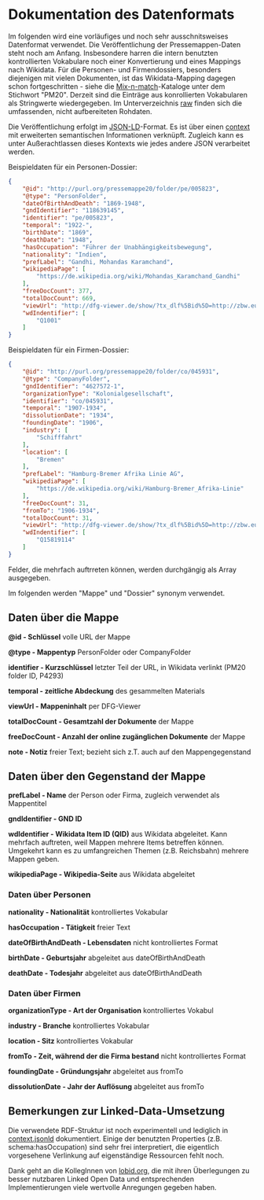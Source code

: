 # Dokumentation des Datenformats

Im folgenden wird eine vorläufiges und noch sehr ausschnitsweises Datenformat
verwendet. Die Veröffentlichung der Pressemappen-Daten steht noch am Anfang.
Insbesondere harren die intern benutzten kontrollierten Vokabulare noch einer
Konvertierung und eines Mappings nach Wikidata. Für die Personen- und
Firmendossiers, besonders diejenigen mit vielen Dokumenten, ist das
Wikidata-Mapping dagegen schon fortgeschritten - siehe die
[Mix-n-match](https://tools.wmflabs.org/mix-n-match/#/)-Kataloge unter dem
Stichwort "PM20". Derzeit sind die Einträge aus konrollierten Vokabularen als
Stringwerte wiedergegeben. Im Unterverzeichnis [raw](./raw) finden sich die
umfassenden, nicht aufbereiteten Rohdaten.

Die Veröffentlichung erfolgt im [JSON-LD](https://json-ld.org/)-Format. Es ist
über einen [context](./context.jsonld) mit erweiterten semantischen Informationen
verknüpft. Zugleich kann es unter Außerachtlassen dieses Kontexts wie jedes
andere JSON verarbeitet werden.

Beispieldaten für ein Personen-Dossier:

```json
{
    "@id": "http://purl.org/pressemappe20/folder/pe/005823",
    "@type": "PersonFolder",
    "dateOfBirthAndDeath": "1869-1948",
    "gndIdentifier": "118639145",
    "identifier": "pe/005823",
    "temporal": "1922-",
    "birthDate": "1869",
    "deathDate": "1948",
    "hasOccupation": "Führer der Unabhängigkeitsbewegung",
    "nationality": "Indien",
    "prefLabel": "Gandhi, Mohandas Karamchand",
    "wikipediaPage": [
        "https://de.wikipedia.org/wiki/Mohandas_Karamchand_Gandhi"
    ],
    "freeDocCount": 377,
    "totalDocCount": 669,
    "viewUrl": "http://dfg-viewer.de/show/?tx_dlf%5Bid%5D=http://zbw.eu/beta/pm20mets/pe/0058xx/005823.xml",
    "wdIndentifier": [
        "Q1001"
    ]
}
```

Beispieldaten für ein Firmen-Dossier:

```json
{
    "@id": "http://purl.org/pressemappe20/folder/co/045931",
    "@type": "CompanyFolder",
    "gndIdentifier": "4627572-1",
    "organizationType": "Kolonialgesellschaft",
    "identifier": "co/045931",
    "temporal": "1907-1934",
    "dissolutionDate": "1934",
    "foundingDate": "1906",
    "industry": [
        "Schifffahrt"
    ],
    "location": [
        "Bremen"
    ],
    "prefLabel": "Hamburg-Bremer Afrika Linie AG",
    "wikipediaPage": [
        "https://de.wikipedia.org/wiki/Hamburg-Bremer_Afrika-Linie"
    ],
    "freeDocCount": 31,
    "fromTo": "1906-1934",
    "totalDocCount": 31,
    "viewUrl": "http://dfg-viewer.de/show/?tx_dlf%5Bid%5D=http://zbw.eu/beta/pm20mets/co/0459xx/045931.xml",
    "wdIndentifier": [
        "Q15819114"
    ]
}
```
Felder, die mehrfach auftrreten können, werden durchgängig als Array ausgegeben. 

Im folgenden werden "Mappe" und "Dossier" synonym verwendet.


## Daten über die Mappe

**@id - Schlüssel** volle URL der Mappe

**@type - Mappentyp** PersonFolder oder CompanyFolder

**identifier - Kurzschlüssel** letzter Teil der URL, in Wikidata verlinkt (PM20
folder ID, P4293)

**temporal - zeitliche Abdeckung** des gesammelten Materials

**viewUrl - Mappeninhalt** per DFG-Viewer

**totalDocCount - Gesamtzahl der Dokumente** der Mappe

**freeDocCount - Anzahl der online zugänglichen Dokumente** der Mappe

**note - Notiz** freier Text; bezieht sich z.T. auch auf den Mappengegenstand



## Daten über den Gegenstand der Mappe

**prefLabel - Name** der Person oder Firma, zugleich verwendet als Mappentitel

**gndIdentifier - GND ID**

**wdIdentifier - Wikidata Item ID (QID)** aus Wikidata abgeleitet. Kann
mehrfach auftreten, weil Mappen mehrere Items betreffen können. Umgekehrt kann
es zu umfangreichen Themen (z.B. Reichsbahn) mehrere Mappen geben.

**wikipediaPage - Wikipedia-Seite** aus Wikidata abgeleitet


### Daten über Personen

**nationality - Nationalität** kontrolliertes Vokabular

**hasOccupation - Tätigkeit** freier Text

**dateOfBirthAndDeath - Lebensdaten** nicht kontrolliertes Format

**birthDate - Geburtsjahr** abgeleitet aus dateOfBirthAndDeath

**deathDate - Todesjahr** abgeleitet aus dateOfBirthAndDeath



### Daten über Firmen

**organizationType - Art der Organisation** kontrolliertes Vokabul

**industry - Branche** kontrolliertes Vokabular

**location - Sitz** kontrolliertes Vokabular

**fromTo - Zeit, während der die Firma bestand** nicht kontrolliertes Format

**foundingDate - Gründungsjahr** abgeleitet aus fromTo

**dissolutionDate - Jahr der Auflösung** abgeleitet aus fromTo


## Bemerkungen zur Linked-Data-Umsetzung

Die verwendete RDF-Struktur ist noch experimentell und lediglich in
[context.jsonld](./context.jsonld) dokumentiert. Einige der benutzten
Properties (z.B. schema:hasOccupation) sind sehr frei interpretiert, die
eigentlich vorgesehene Verlinkung auf eigenständige Ressourcen fehlt noch.

Dank geht an die KollegInnen von [lobid.org](http://lobid.org), die mit ihren
Überlegungen zu besser nutzbaren Linked Open Data und entsprechenden
Implementierungen viele wertvolle Anregungen gegeben haben.

